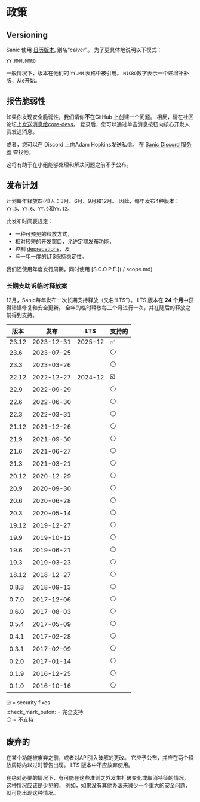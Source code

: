 # 政策

## Versioning

Sanic 使用 [日历版本](https://calver.org/), 别名“calver”。 为了更具体地说明以下模式：

```
YY.MMM.MMRO
```

一般情况下，版本在他们的 `YY.MM` 表格中被引用。 `MICRO`数字表示一个递增补补版，从`0`开始。

## 报告脆弱性

如果你发现安全脆弱性，我们请你**不**在GitHub 上创建一个问题。 相反，请在社区论坛上[发送消息给core-devs](https://community.sanicframework.org/g/core-devs)。 登录后，您可以通过单击消息按钮向核心开发人员发送消息。

或者，您可以在 Discord 上向Adam Hopkins发送私信。 在 [Sanic Discord 服务器](https://discord.gg/RARQzAEMA) 查找他。

这将有助于在小组能够处理和解决问题之前不予公布。

## 发布计划

计划每年释放四(4)人：3月、6月、9月和12月。 因此，每年发布4种版本：`YY.3`、`YY.6`、`YY.9`和`YY.12`。

此发布时间表规定：

- 一种可预见的释放方式，
- 相对较短的开发窗口，允许定期发布功能，
- 控制 [deprecations](#废弃)，及
- 与一年一度的LTS保持稳定性。

我们还使用年度发行周期，同时使用 [S.C.O.P.E.](./ scope.md)

### 长期支助诉临时释放案

12月，Sanic每年发布一次长期支持释放（又名“LTS”）。 LTS 版本在 **24 个月**中获得错误修复和安全更新。 全年的临时释放每三个月进行一次，并在随后的释放之前得到支持。

| 版本                                    | 发布         | LTS     | 支持的 |
| ------------------------------------- | ---------- | ------- | --- |
| 23.12                 | 2023-12-31 | 2025-12 | ✅   |
| 23.6                  | 2023-07-25 |         | ⚪   |
| 23.3                  | 2023-03-26 |         | ⚪   |
| 22.12                 | 2022-12-27 | 2024-12 | ☑️  |
| 22.9                  | 2022-09-29 |         | ⚪   |
| 22.6                  | 2022-06-30 |         | ⚪   |
| 22.3                  | 2022-03-31 |         | ⚪   |
| 21.12                 | 2021-12-26 |         | ⚪   |
| 21.9                  | 2021-09-30 |         | ⚪   |
| 21.6                  | 2021-06-27 |         | ⚪   |
| 21.3                  | 2021-03-21 |         | ⚪   |
| 20.12                 | 2020-12-29 |         | ⚪   |
| 20.9                  | 2020-09-30 |         | ⚪   |
| 20.6                  | 2020-06-28 |         | ⚪   |
| 20.3                  | 2020-05-14 |         | ⚪   |
| 19.12                 | 2019-12-27 |         | ⚪   |
| 19.9                  | 2019-10-12 |         | ⚪   |
| 19.6                  | 2019-06-21 |         | ⚪   |
| 19.3                  | 2019-03-23 |         | ⚪   |
| 18.12                 | 2018-12-27 |         | ⚪   |
| 0.8.3 | 2018-09-13 |         | ⚪   |
| 0.7.0 | 2017-12-06 |         | ⚪   |
| 0.6.0 | 2017-08-03 |         | ⚪   |
| 0.5.4 | 2017-05-09 |         | ⚪   |
| 0.4.1 | 2017-02-28 |         | ⚪   |
| 0.3.1 | 2017-02-09 |         | ⚪   |
| 0.2.0 | 2017-01-14 |         | ⚪   |
| 0.1.9 | 2016-12-25 |         | ⚪   |
| 0.1.0 | 2016-10-16 |         | ⚪   |

☑️ = security fixes\
:check_mark_buton: = 完全支持\
⚪ = 不支持

## 废弃的

在某个功能被废弃之前，或者对API引入破解的更改。 它应予公布，并应在两个释放周期内以过时警告出现。 LTS 版本中不应放弃使用。

在绝对必要的情况下，有可能在这些准则之外发生打破变化或取消特征的情况。 这种情况应该是少见的。 例如，如果没有其他办法来减少一个重大的安全问题，就可能出现这种情况。
